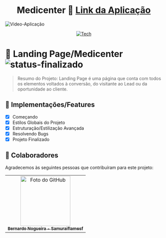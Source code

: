 <div align="center">
  
# Medicenter 📁 <a href="https://medicenterflamebox.netlify.app/">Link da Aplicação</a>

</div>

![Video-Aplicação](https://user-images.githubusercontent.com/62897976/185770439-782a0950-56a4-4015-a5e4-e38974410bd3.png)

<div align="center">
  
[![Tech](https://skillicons.dev/icons?i=html,css)](https://skillicons.dev)

</div>

# 📄 Landing Page/Medicenter ![status-finalizado](https://user-images.githubusercontent.com/62897976/185768561-589083e1-f18f-480b-9709-0ca24acf9c6d.svg)

> Resumo do Projeto: Landing Page é uma página que conta com todos os elementos voltados à conversão, do visitante ao Lead ou da oportunidade ao cliente. 

## 🎯 Implementações/Features

- [x] Começando
- [x] Estilos Globais do Projeto
- [x] Estruturação/Estilização Avançada
- [x] Resolvendo Bugs
- [x] Projeto Finalizado

## 🤝 Colaboradores

Agradecemos às seguintes pessoas que contribuíram para este projeto:

<table>
  <tr>
    <td align="center">
      <a href="#">
        <img src="https://avatars.githubusercontent.com/u/62897976?s=400&u=afa8e717adda64a162c125cbbbcdfa187b86348a&v=4" width="160px;" alt="Foto do GitHub"/><br>
          <sub>
          <b>
          Bernardo Nogueira - Samuraiflamesf
          </b>
        </sub>
      </a>
    </td>
  </tr>
</table>

